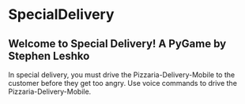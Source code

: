 # SpecialDelivery

## Welcome to Special Delivery! A PyGame by Stephen Leshko
In special delivery, you must drive the Pizzaria-Delivery-Mobile to the customer before they get too angry. Use voice commands to drive the Pizzaria-Delivery-Mobile.
